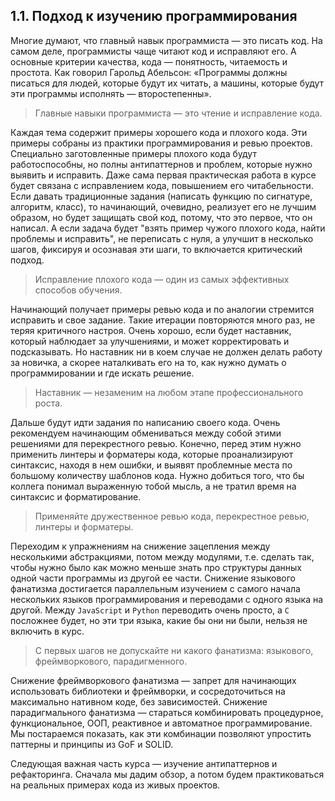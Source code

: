 ## 1.1. Подход к изучению программирования

Многие думают, что главный навык программиста — это писать код. На самом деле, программисты чаще читают код и исправляют его. А основные критерии качества, кода — понятность, читаемость и простота. Как говорил Гарольд Абельсон: «Программы должны писаться для людей, которые будут их читать, а машины, которые будут эти программы исполнять — второстепенны».

> Главные навыки программиста — это чтение и исправление кода.

Каждая тема содержит примеры хорошего кода и плохого кода. Эти примеры собраны из практики программирования и ревью проектов. Специально заготовленные примеры плохого кода будут работоспособны, но полны антипаттернов и проблем, которые нужно выявить и исправить. Даже сама первая практическая работа в курсе будет связана с исправлением кода, повышением его читабельности. Если давать традиционные задания (написать функцию по сигнатуре, алгоритм, класс), то начинающий, очевидно, реализует его не лучшим образом, но будет защищать свой код, потому, что это первое, что он написал. А если задача будет "взять пример чужого плохого кода, найти проблемы и исправить", не переписать с нуля, а улучшит в несколько шагов, фиксируя и осознавая эти шаги, то включается критический подход.

> Исправление плохого кода — один из самых эффективных способов обучения.

Начинающий получает примеры ревью кода и по аналогии стремится исправить и свое задание. Такие итерации повторяются много раз, не теряя критичного настроя. Очень хорошо, если будет наставник, который наблюдает за улучшениями, и может корректировать и подсказывать. Но наставник ни в коем случае не должен делать работу за новичка, а скорее наталкивать его на то, как нужно думать о программировании и где искать решение.

> Наставник — незаменим на любом этапе профессионального роста.

Дальше будут идти задания по написанию своего кода. Очень рекомендуем начинающим обмениваться между собой этими решениями для перекрестного ревью. Конечно, перед этим нужно применить линтеры и форматеры кода, которые проанализируют синтаксис, находя в нем ошибки, и выявят проблемные места по большому количеству шаблонов кода. Нужно добиться того, что бы коллега понимал выраженную тобой мысль, а не тратил время на синтаксис и форматирование.

> Применяйте дружественное ревью кода, перекрестное ревью, линтеры и форматеры.

Переходим к упражнениям на снижение зацепления между несколькими абстракциями, потом между модулями, т.е. сделать так, чтобы нужно было как можно меньше знать про структуры данных одной части программы из другой ее части. Снижение языкового фанатизма достигается параллельным изучением с самого начала нескольких языков программирования и переводами с одного языка на другой. Между `JavaScript` и `Python` переводить очень просто, а `C` посложнее будет, но эти три языка, какие бы они ни были, нельзя не включить в курс.

> С первых шагов не допускайте ни какого фанатизма: языкового, фреймворкового, парадигменного.

Снижение фреймворкового фанатизма — запрет для начинающих использовать библиотеки и фреймворки, и сосредоточиться на максимально нативном коде, без зависимостей. Снижение парадигмального фанатизма — стараться комбинировать процедурное, функциональное, ООП, реактивное и автоматное программирование. Мы постараемся показать, как эти комбинации позволяют упростить паттерны и принципы из GoF и SOLID.

Следующая важная часть курса — изучение антипаттернов и рефакторинга. Сначала мы дадим обзор, а потом будем практиковаться на реальных примерах кода из живых проектов.
